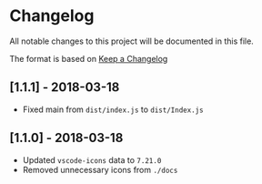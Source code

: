# Changelog

All notable changes to this project will be documented in this file.

The format is based on [Keep a Changelog](http://keepachangelog.com/en/1.0.0/)

## [1.1.1] - 2018-03-18

- Fixed main from `dist/index.js` to `dist/Index.js`

## [1.1.0] - 2018-03-18

- Updated `vscode-icons` data to `7.21.0`
- Removed unnecessary icons from `./docs`
